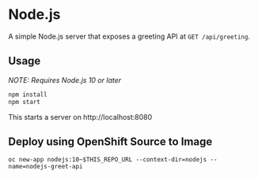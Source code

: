 # Node.js

A simple Node.js server that exposes a greeting API at `GET /api/greeting`.

## Usage

_NOTE: Requires Node.js 10 or later_

```bash
npm install
npm start
```

This starts a server on http://localhost:8080


## Deploy using OpenShift Source to Image

```
oc new-app nodejs:10~$THIS_REPO_URL --context-dir=nodejs --name=nodejs-greet-api
```
